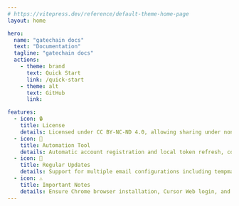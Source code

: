```yaml
---
# https://vitepress.dev/reference/default-theme-home-page
layout: home

hero:
  name: "gatechain docs"
  text: "Documentation"
  tagline: "gatechain docs"
  actions:
    - theme: brand
      text: Quick Start
      link: /quick-start
    - theme: alt
      text: GitHub
      link: 

features:
  - icon: 🔒
    title: License
    details: Licensed under CC BY-NC-ND 4.0, allowing sharing under non-commercial use conditions
  - icon: 🚀
    title: Automation Tool
    details: Automatic account registration and local token refresh, completely hands-free operation
  - icon: 📝
    title: Regular Updates
    details: Support for multiple email configurations including tempmail.plus and IMAP, continuous optimization
  - icon: ⚠️
    title: Important Notes
    details: Ensure Chrome browser installation, Cursor Web login, and stable international connection (no global proxy)
---
```

